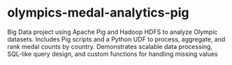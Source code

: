 # olympics-medal-analytics-pig
Big Data project using Apache Pig and Hadoop HDFS to analyze Olympic datasets. Includes Pig scripts and a Python UDF to process, aggregate, and rank medal counts by country. Demonstrates scalable data processing, SQL-like query design, and custom functions for handling missing values
